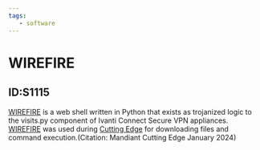 ```yaml
---
tags:
   - software
---
```

# WIREFIRE
## ID:S1115
[WIREFIRE](/mitre/software/S1115) is a web shell written in Python that exists as trojanized logic to the visits.py component of Ivanti Connect Secure VPN appliances. [WIREFIRE](/mitre/software/S1115) was used during [Cutting Edge](/mitre/campaigns/C0029) for downloading files and command execution.(Citation: Mandiant Cutting Edge January 2024)
